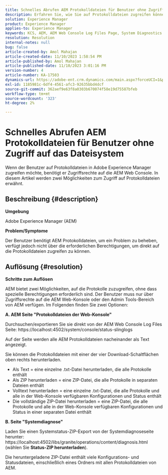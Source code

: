 ```yaml
---
title: Schnelles Abrufen AEM Protokolldateien für Benutzer ohne Zugriff auf das Dateisystem
description: Erfahren Sie, wie Sie auf Protokolldateien zugreifen können, um Probleme in Adobe Experience Manager zu beheben. Sie benötigen Zugriffsrechte auf die AEM Web Console.
solution: Experience Manager
product: Experience Manager
applies-to: Experience Manager
keywords: KCS, AEM, AEM Web Console Log Files Page, System Diagnostics Page
resolution: Resolution
internal-notes: null
bug: false
article-created-by: Amol Mahajan
article-created-date: 11/10/2023 1:58:54 PM
article-published-by: Amol Mahajan
article-published-date: 11/10/2023 3:01:16 PM
version-number: 4
article-number: KA-17503
dynamics-url: https://adobe-ent.crm.dynamics.com/main.aspx?forceUCI=1&pagetype=entityrecord&etn=knowledgearticle&id=3ef38345-d17f-ee11-8179-6045bd006704
exl-id: 1185981c-6df4-4561-afc3-92635bbd4dcf
source-git-commit: 362aef9e63f8a0303b670074f58e19d75587bfeb
workflow-type: tm+mt
source-wordcount: '323'
ht-degree: 2%

---
```


# Schnelles Abrufen AEM Protokolldateien für Benutzer ohne Zugriff auf das Dateisystem


Wenn der Benutzer auf Protokolldateien in Adobe Experience Manager zugreifen möchte, benötigt er Zugriffsrechte auf die AEM Web Console. In diesem Artikel werden zwei Möglichkeiten zum Zugriff auf Protokolldateien erwähnt.

## Beschreibung {#description}


<b>Umgebung</b>

Adobe Experience Manager (AEM)

<b>Problem/Symptome</b>

Der Benutzer benötigt AEM Protokolldateien, um ein Problem zu beheben, verfügt jedoch nicht über die erforderlichen Berechtigungen, um direkt auf die Protokolldateien zugreifen zu können.


## Auflösung {#resolution}


<b>Schritte zum Auflösen</b>

AEM bietet zwei Möglichkeiten, auf die Protokolle zuzugreifen, ohne dass spezielle Berechtigungen erforderlich sind. Der Benutzer muss nur über Zugriffsrechte auf die AEM Web-Konsole oder den Admin Tools-Bereich von AEM verfügen. Im Folgenden finden Sie zwei Optionen:

<b>A. AEM Seite &quot;Protokolldateien der Web-Konsole&quot;</b>

Durchsuchen/exportieren Sie sie direkt von der AEM Web Console Log Files Seite: https://localhost:4502/system/console/status-slinglogs

Auf der Seite werden alle AEM Protokolldateien nacheinander als Text angezeigt.

Sie können die Protokolldateien mit einer der vier Download-Schaltflächen oben rechts herunterladen.

- Als Text = eine einzelne .txt-Datei herunterladen, die alle Protokolle enthält
- Als ZIP herunterladen = eine ZIP-Datei, die alle Protokolle in separaten Dateien enthält
- Volltext herunterladen = eine einzelne .txt-Datei, die alle Protokolle und alle in der Web-Konsole verfügbaren Konfigurationen und Status enthält
- Die vollständige ZIP-Datei herunterladen = eine ZIP-Datei, die alle Protokolle und alle in der Web-Konsole verfügbaren Konfigurationen und Status in einer separaten Datei enthält


<b>B. Seite &quot;Systemdiagnose&quot;</b>

Laden Sie einen Systemstatus-ZIP-Export von der Systemdiagnoseseite herunter: https://localhost:4502/libs/granite/operations/content/diagnosis.html (wählen Sie <b>Status-ZIP herunterladen</b>).

Die heruntergeladene ZIP-Datei enthält viele Konfigurations- und Statusdateien, einschließlich eines Ordners mit allen Protokolldateien von AEM.

